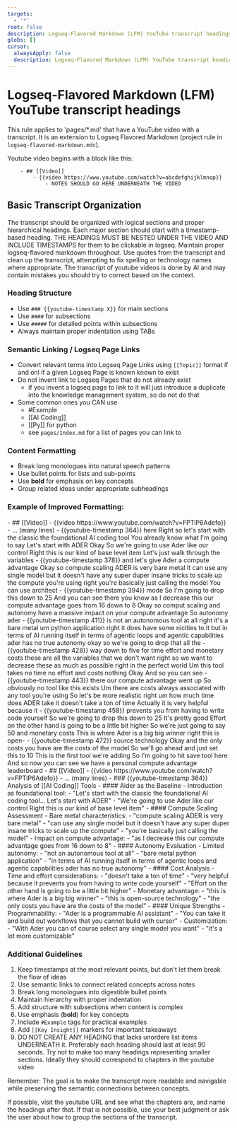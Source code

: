 ```yaml
---
targets:
  - '*'
root: false
description: Logseq-Flavored Markdown (LFM) YouTube transcript headings
globs: []
cursor:
  alwaysApply: false
  description: Logseq-Flavored Markdown (LFM) YouTube transcript headings
---
```

# Logseq-Flavored Markdown (LFM) YouTube transcript headings

This rule applies to 'pages/*.md' that have a YouTube video with a transcript. It is an extension to Logseq Flavored Markdown (project rule in `logseq-flavored-markdown.mdc`).

Youtube video begins with a block like this:

```
	- ## [[Video]]
		- {{video https://www.youtube.com/watch?v=abcdefghijklmnop}}
			- NOTES SHOULD GO HERE UNDERNEATH THE VIDEO
```

## Basic Transcript Organization

The transcript should be organized with logical sections and proper hierarchical headings. Each major section should start with a timestamp-based heading. THE HEADINGS MUST BE NESTED UNDER THE VIDEO AND INCLUDE TIMESTAMPS for them to be clickable in logseq. Maintain proper logseq-flavored markdown throughout. Use quotes from the transcript and clean up the transcript, attempting to fix spelling or technology names where appropriate. The transcript of youtube videos is done by AI and may contain mistakes you should try to correct based on the context.

### Heading Structure
- Use `### {{youtube-timestamp X}}` for main sections
- Use `####` for subsections
- Use `#####` for detailed points within subsections
- Always maintain proper indentation using TABs

### Semantic Linking / Logseq Page Links
- Convert relevant terms into Logseq Page Links using `[[Topic]]` format if and onl if a given Logseq Page is known known to exist
- Do not invent link to Logseq Pages that do not already exist
    - if you invent a logseq page to link to it will just introduce a duplicate into the knowledge management system, so do not do that 
- Some common ones you CAN use
    - #Example
	- [[AI Coding]]
	- [[Py]] for python
	- see `pages/Index.md` for a list of pages you can link to

### Content Formatting
- Break long monologues into natural speech patterns
- Use bullet points for lists and sub-points
- Use **bold** for emphasis on key concepts
- Group related ideas under appropriate subheadings

### Example of Improved Formatting:

<BEFORE>
	- ## [[Video]]
		- {{video https://www.youtube.com/watch?v=FPTlP6Adefo}}
			- ... (many lines)
			- {{youtube-timestamp 364}} here Right so let's start with the classic the foundational AI coding tool You already know what I'm going to say Let's start with ADER Okay So we're going to use Ader like our control Right this is our kind of base level item Let's just walk through the variables
			- {{youtube-timestamp 378}} and let's give Ader a compute advantage Okay so compute scaling ADER is very bare metal It can use any single model but it doesn't have any super duper insane tricks to scale up the compute you're using right you're basically just calling the model You can use architect
			- {{youtube-timestamp 394}} mode So I'm going to drop this down to 25 And you can see there you know as I decrease this our compute advantage goes from 16 down to 8 Okay so comput scaling and autonomy have a massive impact on your compute advantage So autonomy ader
			- {{youtube-timestamp 411}} is not an autonomous tool at all right it's a bare metal um python application right it does have some nicities to it but in terms of AI running itself in terms of agentic loops and agentic capabilities ader has no true autonomy okay so we're going to drop that all the
			- {{youtube-timestamp 428}} way down to five for time effort and monetary costs these are all the variables that we don't want right so we want to decrease these as much as possible right in the perfect world Um this tool takes no time no effort and costs nothing Okay And so you can see
			- {{youtube-timestamp 443}} there our compute advantage went up So obviously no tool like this exists Um there are costs always associated with any tool you're using So let's be more realistic right um how much time does ADER take it doesn't take a ton of time Actually it is very helpful because it
			- {{youtube-timestamp 458}} prevents you from having to write code yourself So we're going to drop this down to 25 It's pretty good Effort on the other hand is going to be a little bit higher So we're just going to say 50 and monetary costs This is where Ader is a big big winner right this is open-
			- {{youtube-timestamp 472}} source technology Okay and the only costs you have are the costs of the model So we'll go ahead and just set this to 10 This is the first tool we're adding So I'm going to hit save tool here And so now you can see we have a personal compute advantage leaderboard
</BEFORE>

<AFTER>
	- ## [[Video]]
		- {{video https://www.youtube.com/watch?v=FPTlP6Adefo}}
			- ... (many lines)
			- ### {{youtube-timestamp 364}} Analysis of [[AI Coding]] Tools
				- #### Aider as the Baseline
					- Introduction as foundational tool:
						- "Let's start with the classic the foundational AI coding tool... Let's start with ADER"
						- "We're going to use Ader like our control Right this is our kind of base level item"
					- #### Compute Scaling Assessment
						- Bare metal characteristics:
							- "compute scaling ADER is very bare metal"
							- "can use any single model but it doesn't have any super duper insane tricks to scale up the compute"
							- "you're basically just calling the model"
						- Impact on compute advantage:
							- "as I decrease this our compute advantage goes from 16 down to 8"
					- #### Autonomy Evaluation
						- Limited autonomy:
							- "not an autonomous tool at all"
							- "bare metal python application"
							- "in terms of AI running itself in terms of agentic loops and agentic capabilities ader has no true autonomy"
					- #### Cost Analysis
						- Time and effort considerations:
							- "doesn't take a ton of time"
							- "very helpful because it prevents you from having to write code yourself"
							- "Effort on the other hand is going to be a little bit higher"
						- Monetary advantage:
							- "this is where Ader is a big big winner"
							- "this is open-source technology"
							- "the only costs you have are the costs of the model"
					- #### Unique Strengths
						- Programmability:
							- "Ader is a programmable AI assistant"
							- "You can take it and build out workflows that you cannot build with cursor"
						- Customization:
							- "With Ader you can of course select any single model you want"
							- "it's a lot more customizable"
</AFTER>

### Additional Guidelines
1. Keep timestamps at the most relevant points, but don't let them break the flow of ideas
2. Use semantic links to connect related concepts across notes
3. Break long monologues into digestible bullet points
4. Maintain hierarchy with proper indentation
5. Add structure with subsections when content is complex
6. Use emphasis (**bold**) for key concepts
7. Include `#Example` tags for practical examples
8. Add `[[Key Insight]]` markers for important takeaways
9. DO NOT CREATE ANY HEADING that lacks unordere list items UNDERNEATH it. Preferably each heading should last at least 90 seconds. Try not to make too many headings representing smaller sections. Ideally they should correspond to chapters in the youtube video

Remember: The goal is to make the transcript more readable and navigable while preserving the semantic connections between concepts.

If possible, visit the youtube URL and see what the chapters are, and name the headings after that. If that is not possible, use your best judgment or ask the user about how to group the sections of the transcript.
